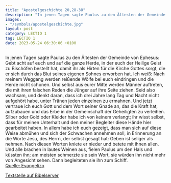 ```yaml
---
title: "Apostelgeschichte 20,28-38"
description: "In jenen Tagen sagte Paulus zu den Ältesten der Gemeinde von Ephesus: Gebt acht auf euch und auf die ganze Herde, in der euch der Heilige Geist zu Bischöfen bestellt hat, damit ihr als Hirten für die Kirche Gottes sorgt, die er sich durch das Blut seines eigenen Sohnes erworben h...."
images:
- "/symbols/apostelgeschichte.jpg"
layout: post
category: LECTIO 1
tag: LECTIO 1
date: 2023-05-24 06:30:06 +0100
---
```

In jenen Tagen sagte Paulus zu den Ältesten der Gemeinde von Ephesus: Gebt acht auf euch und auf die ganze Herde, in der euch der Heilige Geist zu Bischöfen bestellt hat, damit ihr als Hirten für die Kirche Gottes sorgt, die er sich durch das Blut seines eigenen Sohnes erworben hat.<!--more-->
Ich weiß: Nach meinem Weggang werden reißende Wölfe bei euch eindringen und die Herde nicht schonen.
Und selbst aus eurer Mitte werden Männer auftreten, die mit ihren falschen Reden die Jünger auf ihre Seite ziehen.
Seid also wachsam, und denkt daran, dass ich drei Jahre lang Tag und Nacht nicht aufgehört habe, unter Tränen jeden einzelnen zu ermahnen.
Und jetzt vertraue ich euch Gott und dem Wort seiner Gnade an, das die Kraft hat, aufzubauen und das Erbe in der Gemeinschaft der Geheiligten zu verleihen.
Silber oder Gold oder Kleider habe ich von keinem verlangt;
ihr wisst selbst, dass für meinen Unterhalt und den meiner Begleiter diese Hände hier gearbeitet haben.
In allem habe ich euch gezeigt, dass man sich auf diese Weise abmühen und sich der Schwachen annehmen soll, in Erinnerung an die Worte Jesu, des Herrn, der selbst gesagt hat: Geben ist seliger als nehmen.
Nach diesen Worten kniete er nieder und betete mit ihnen allen.
Und alle brachen in lautes Weinen aus, fielen Paulus um den Hals und küssten ihn;
am meisten schmerzte sie sein Wort, sie würden ihn nicht mehr von Angesicht sehen. Dann begleiteten sie ihn zum Schiff.<br>
[Quelle: Evangelizo](https://evangeliumtagfuertag.org/DE/gospel)

[Textstelle auf Bibelserver](https://www.bibleserver.com/EU/Apostelgeschichte20,28-38)
